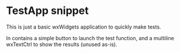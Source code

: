 # TestApp snippet #

This is just a basic wxWidgets application to quickly make tests.

In contains a simple button to launch the test function, and a multiline wxTextCtrl to show the results (unused as-is).
